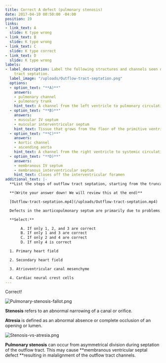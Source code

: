 ```yaml
---
title: Correct A defect (pulmonary stenosis)
date: 2017-04-10 00:50:00 -04:00
position: 19
links:
- link_text: A
  slide: K type wrong
- link_text: B
  slide: K type wrong
- link_text: C
  slide: K type correct
- link_text: D
  slide: K type wrong
labels:
- label_description: Label the following structures and channels seen during outflow
    tract septation.
  label_image: "/uploads/Outflow-tract-septation.png"
  options:
  - option_text: "**A)**"
    answers:
    - pulmonary channel
    - pulmonary trunk
    hint_text: A channel from the left ventricle to pulmonary circulation
  - option_text: "**B)**"
    answers:
    - muscular IV septum
    - muscular interventricular septum
    hint_text: Tissue that grows from the floor of the primitive ventricle
  - option_text: "**C)**"
    answers:
    - Aortic channel
    - ascending aorta
    hint_text: A channel from the right ventricle to systemic circulation
  - option_text: "**D)**"
    answers:
    - membranous IV septum
    - membranous interventricular septum
    hint_text: Closes off the interventricular foramen
additional_text: |-
  **List the steps of outflow tract septation, starting from the truncal ridges (cushions) and ending with a complete interventricular septum.**

  **(Write your answer down! We will review this at the end)**

  [Outflow-tract-septation.mp4](/uploads/Outflow-tract-septation.mp4)

  Defects in the aorticopulmonary septum are primarily due to problems with which of the following?

  **Select:**

       A. If only 1, 2, and 3 are correct
       B. If only 1 and 3 are correct
       C. If only 2 and 4 are correct
       D. If only 4 is correct

  1. Primary heart field

  2. Secondary heart field

  3. Atrioventricular canal mesenchyme

  4. Cardiac neural crest cells
---
```


Correct!

![Pulmonary-stenosis-fallot.png](/uploads/Pulmonary-stenosis-fallot.png)

**Stenosis** refers to an abnormal narrowing of a canal or orifice.

**Atresia** is defined as an abnormal absence or complete occlusion of an opening or lumen.

![Stenosis-vs-atresia.png](/uploads/Stenosis-vs-atresia.png)

**Pulmonary stenosis** can occur from asymmetrical division during septation of the outflow tract. This may cause **membranous ventricular septal defect **resulting in malalignment of the outflow tract channels.